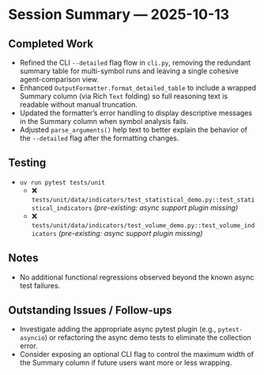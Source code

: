 # Session Summary — 2025-10-13

## Completed Work
- Refined the CLI `--detailed` flag flow in `cli.py`, removing the redundant summary table for multi-symbol runs and leaving a single cohesive agent-comparison view.
- Enhanced `OutputFormatter.format_detailed_table` to include a wrapped Summary column (via Rich `Text` folding) so full reasoning text is readable without manual truncation.
- Updated the formatter’s error handling to display descriptive messages in the Summary column when symbol analysis fails.
- Adjusted `parse_arguments()` help text to better explain the behavior of the `--detailed` flag after the formatting changes.

## Testing
- `uv run pytest tests/unit`
  - :x: `tests/unit/data/indicators/test_statistical_demo.py::test_statistical_indicators` *(pre-existing: async support plugin missing)*
  - :x: `tests/unit/data/indicators/test_volume_demo.py::test_volume_indicators` *(pre-existing: async support plugin missing)*

## Notes
- No additional functional regressions observed beyond the known async test failures.

## Outstanding Issues / Follow-ups
- Investigate adding the appropriate async pytest plugin (e.g., `pytest-asyncio`) or refactoring the async demo tests to eliminate the collection error.
- Consider exposing an optional CLI flag to control the maximum width of the Summary column if future users want more or less wrapping.
